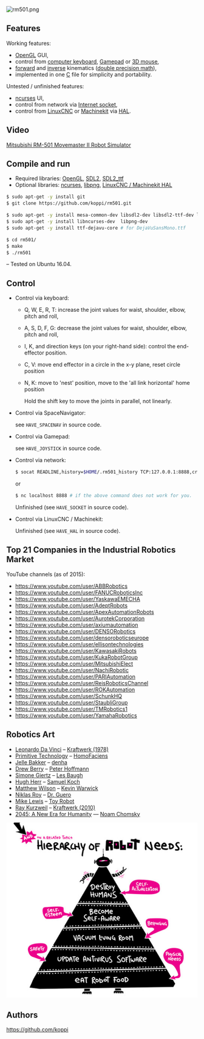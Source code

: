 
![rm501.png](doc/rm501.png)

## Features

Working features:

 * [OpenGL](https://www.opengl.org/) GUI,
 * control from [computer keyboard](https://en.wikipedia.org/wiki/Computer_keyboard), [Gamepad](https://en.wikipedia.org/wiki/Gamepad) or [3D mouse](https://en.wikipedia.org/wiki/3Dconnexion),
 * [forward](https://en.wikipedia.org/wiki/Forward_kinematics) and [inverse](https://en.wikipedia.org/wiki/Inverse_kinematics) kinematics ([double precision math](https://en.wikipedia.org/wiki/Double-precision_floating-point_format)),
 * implemented in one [C](https://en.wikipedia.org/wiki/C_(programming_language)) file for simplicity and portability.

Untested / unfinished features:
 
 * [ncurses](https://www.gnu.org/software/ncurses/) UI,
 * control from network via [Internet socket](https://en.wikipedia.org/wiki/Internet_socket),
 * control from [LinuxCNC](http://www.linuxcnc.org/) or [Machinekit](http://www.machinekit.io/) via [HAL](http://linuxcnc.org/docs/html/hal/intro.html).

## Video

[Mitsubishi RM-501 Movemaster II Robot Simulator](doc/rm501.mkv)

## Compile and run

* Required libraries: [OpenGL](https://www.opengl.org/), [SDL2](https://www.libsdl.org/), [SDL2_ttf](https://www.libsdl.org/projects/SDL_ttf/)
* Optional libraries: [ncurses](https://www.gnu.org/software/ncurses/), [libpng](http://www.libpng.org/), [LinuxCNC / Machinekit HAL](http://linuxcnc.org/docs/html/hal/tutorial.html)

```bash
$ sudo apt-get -y install git 
$ git clone https://github.com/koppi/rm501.git
```

```bash
$ sudo apt-get -y install mesa-common-dev libsdl2-dev libsdl2-ttf-dev libsdl2-net-dev
$ sudo apt-get -y install libncurses-dev  libpng-dev
$ sudo apt-get -y install ttf-dejavu-core # for DejaVuSansMono.ttf
```

```bash
$ cd rm501/
$ make
$ ./rm501
```

– Tested on Ubuntu 16.04.

## Control

* Control via keyboard:
  * Q, W, E, R, T: increase the joint values for waist, shoulder, elbow, pitch and roll,
  * A, S, D, F, G: decrease the joint values for waist, shoulder, elbow, pitch and roll,
  * I, K, and direction keys (on your right-hand side): control the end-effector position.
  * C, V: move end effector in a circle in the x-y plane, reset circle position
  
  * N, K: move to 'nest' position, move to the 'all link horizontal' home position
  
    Hold the shift key to move the joints in parallel, not linearly.
  
* Control via SpaceNavigator:
  
  see ```HAVE_SPACENAV``` in source code.
  
* Control via Gamepad:
  
  see ```HAVE_JOYSTICK``` in source code.
  
* Control via network:

  ```bash
  $ socat READLINE,history=$HOME/.rm501_history TCP:127.0.0.1:8888,crlf
  ```
  or
  ```bash
  $ nc localhost 8888 # if the above command does not work for you.
  ```

  Unfinished (see ```HAVE_SOCKET``` in source code).

* Control via LinuxCNC / Machinekit:

  Unfinished (see ```HAVE_HAL``` in source code).

## Top 21 Companies in the Industrial Robotics Market

YouTube channels (as of 2015):

* https://www.youtube.com/user/ABBRobotics
* https://www.youtube.com/user/FANUCRoboticsInc
* https://www.youtube.com/user/YaskawaEMECHA
* https://www.youtube.com/user/AdeptRobots
* https://www.youtube.com/user/ApexAutomationRobots
* https://www.youtube.com/user/AurotekCorporation
* https://www.youtube.com/user/axiumautomation
* https://www.youtube.com/user/DENSORobotics
* https://www.youtube.com/user/densoroboticseurope
* https://www.youtube.com/user/ellisontechnologies
* https://www.youtube.com/user/KawasakiRobots
* https://www.youtube.com/user/KukaRobotGroup
* https://www.youtube.com/user/MitsubishiElect
* https://www.youtube.com/user/NachiRobotic
* https://www.youtube.com/user/PARIAutomation
* https://www.youtube.com/user/ReisRoboticsChannel
* https://www.youtube.com/user/ROKAutomation
* https://www.youtube.com/user/SchunkHQ
* https://www.youtube.com/user/StaubliGroup
* https://www.youtube.com/user/TMRobotics1
* https://www.youtube.com/user/YamahaRobotics

## Robotics Art

* [Leonardo Da Vinci](https://www.youtube.com/watch?v=opcpjufSNHM) – [Kraftwerk (1978)](https://www.youtube.com/watch?v=wHEoMpMvz7A)
* [Primitive Technology](https://www.youtube.com/watch?v=nCKkHqlx9dE) – [HomoFaciens](https://www.youtube.com/watch?v=MlR-9Uiab60)
* [Jelle Bakker](https://www.youtube.com/watch?v=VKL4hhNmKLY) – [denha](https://www.youtube.com/watch?v=EPbEnRSS6ow)
* [Drew Berry](https://www.youtube.com/watch?v=dMPXu6GF18M) – [Peter Hoffmann](https://www.youtube.com/watch?v=YdjERhTczAs)
* [Simone Giertz](https://www.youtube.com/watch?v=E2evC2xTNWg) – [Les Baugh](https://www.youtube.com/watch?v=KPhkVPNKtVA)
* [Hugh Herr](https://www.youtube.com/watch?v=CDsNZJTWw0w) – [Samuel Koch](https://www.youtube.com/watch?v=iMmN3TGKavo)
* [Matthew Wilson](https://www.youtube.com/watch?v=Ko0Sd-FzrzI) – [Kevin Warwick](https://www.youtube.com/watch?v=IMf8d5fxNkY)
* [Niklas Roy](https://www.youtube.com/watch?v=lNc2_MXIee4) – [Dr. Guero](https://www.youtube.com/watch?v=FxM40qBK02U)
* [Mike Lewis](https://www.youtube.com/watch?v=aRcXULN6mp4) – [Toy Robot](http://www.ignorancia.org/en/index.php?page=toy-robot)
* [Ray Kurzweil](https://www.youtube.com/watch?v=q86jB4NN-Nc) – [Kraftwerk (2010)](https://www.youtube.com/watch?v=okhQtoQFG5s)
* [2045: A New Era for Humanity](https://www.youtube.com/watch?v=01hbkh4hXEk) — [Noam Chomsky](https://www.youtube.com/watch?v=0kICLG4Zg8s)

![hierarchy of robot neeeds](doc/maslow4.jpg)

## Authors

https://github.com/koppi

